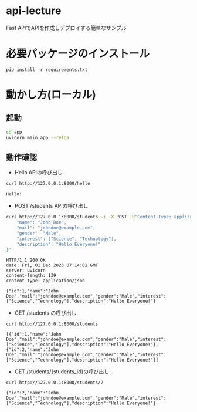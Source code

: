 # api-lecture
Fast APIでAPIを作成しデプロイする簡単なサンプル

# 必要パッケージのインストール

```basha
pip install -r requirements.txt
```

# 動かし方(ローカル)

## 起動
```bash
cd app
uvicorn main:app --reloa
```

## 動作確認

* Hello APIの呼び出し
```bash
curl http://127.0.0.1:8000/hello
```

```
Hello!
```

* POST /students APIの呼び出し
```bash
curl http://127.0.0.1:8000/students -i -X POST -H'Content-Type: application/json' -d'{
    "name": "John Doe",
    "mail": "johndoe@example.com",
    "gender": "Male",
    "interest": ["Science", "Technology"],
    "description": "Hello Everyone!"
}'
```

```
HTTP/1.1 200 OK
date: Fri, 01 Dec 2023 07:14:02 GMT
server: uvicorn
content-length: 139
content-type: application/json

{"id":1,"name":"John Doe","mail":"johndoe@example.com","gender":"Male","interest":["Science","Technology"],"description":"Hello Everyone!"}
```

* GET /students の呼び出し

```
curl http://127.0.0.1:8000/students
```

```
[{"id":1,"name":"John Doe","mail":"johndoe@example.com","gender":"Male","interest":["Science","Technology"],"description":"Hello Everyone!"},{"id":2,"name":"John Doe","mail":"johndoe@example.com","gender":"Male","interest":["Science","Technology"],"description":"Hello Everyone!"}]
```

* GET /students/{students_id}の呼び出し

```
curl http://127.0.0.1:8000/students/2
```

```
{"id":2,"name":"John Doe","mail":"johndoe@example.com","gender":"Male","interest":["Science","Technology"],"description":"Hello Everyone!"}
```
